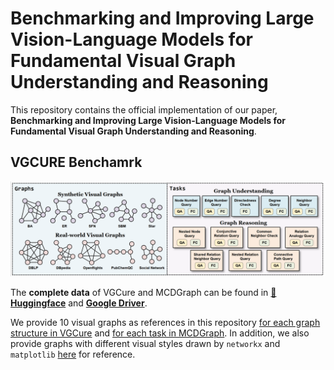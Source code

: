 # Benchmarking and Improving Large Vision-Language Models for Fundamental Visual Graph Understanding and Reasoning

This repository contains the official implementation of our paper, **Benchmarking and Improving Large Vision-Language Models for Fundamental Visual Graph Understanding and Reasoning**.

## VGCURE Benchamrk

![](introduction.png)

The **complete data** of VGCure and MCDGraph can be found in [**🤗Huggingface**](https://huggingface.co/datasets/AAAndyZ/VGCure) and [**Google Driver**](https://drive.google.com/drive/folders/1WF3KyYTh3flhICzexoqHvV7OzWmxt1aB?usp=sharing).

We provide 10 visual graphs as references in this repository [for each graph structure in VGCure](VGCure/images/) and [for each task in MCDGraph](MCDGraph/images/).
In addition, we also provide graphs with different visual styles drawn by `networkx` and `matplotlib` [here](VGCure/images_networkx/) for reference.

